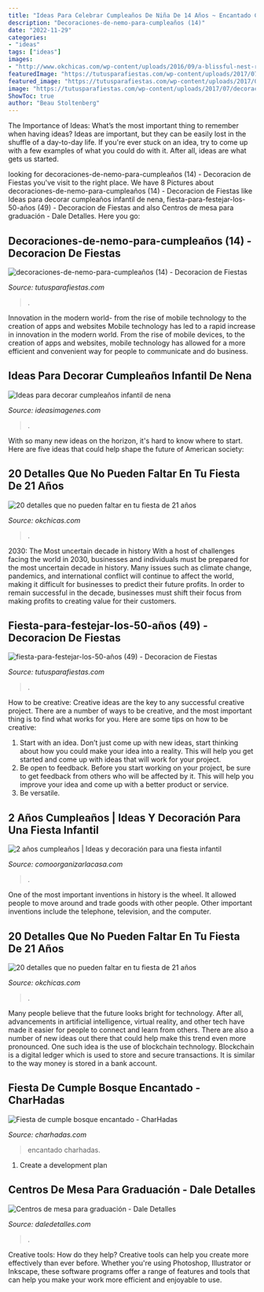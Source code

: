 ```yaml
---
title: "Ideas Para Celebrar Cumpleaños De Niña De 14 Años ~ Encantado Charhadas"
description: "Decoraciones-de-nemo-para-cumpleaños (14)"
date: "2022-11-29"
categories:
- "ideas"
tags: ["ideas"]
images:
- "http://www.okchicas.com/wp-content/uploads/2016/09/a-blissful-nest-ruby-may-designs-40th-birthday-12.jpg"
featuredImage: "https://tutusparafiestas.com/wp-content/uploads/2017/07/decoraciones-de-nemo-para-cumpleaños-14.jpg"
featured_image: "https://tutusparafiestas.com/wp-content/uploads/2017/06/fiesta-para-festejar-los-50-años-49.jpg"
image: "https://tutusparafiestas.com/wp-content/uploads/2017/07/decoraciones-de-nemo-para-cumpleaños-14.jpg"
ShowToc: true
author: "Beau Stoltenberg"
---
```



The Importance of Ideas: What’s the most important thing to remember when having ideas?
Ideas are important, but they can be easily lost in the shuffle of a day-to-day life. If you're ever stuck on an idea, try to come up with a few examples of what you could do with it. After all, ideas are what gets us started.

	

		
looking for decoraciones-de-nemo-para-cumpleaños (14) - Decoracion de Fiestas you've visit to the right place. We have 8 Pictures about decoraciones-de-nemo-para-cumpleaños (14) - Decoracion de Fiestas like Ideas para decorar cumpleaños infantil de nena, fiesta-para-festejar-los-50-años (49) - Decoracion de Fiestas and also Centros de mesa para graduación - Dale Detalles. Here you go:
		
    
## Decoraciones-de-nemo-para-cumpleaños (14) - Decoracion De Fiestas

<img loading=lazy src="https://tutusparafiestas.com/wp-content/uploads/2017/07/decoraciones-de-nemo-para-cumpleaños-14.jpg" onerror="this.onerror=null;this.src='https://tse1.mm.bing.net/th?id=OIP.7mpBKG48gxHHX3zVA2C5rwHaJ2&amp;pid=15.1';" alt="decoraciones-de-nemo-para-cumpleaños (14) - Decoracion de Fiestas">

_Source: tutusparafiestas.com_

>. 

	

Innovation in the modern world- from the rise of mobile technology to the creation of apps and websites
Mobile technology has led to a rapid increase in innovation in the modern world. From the rise of mobile devices, to the creation of apps and websites, mobile technology has allowed for a more efficient and convenient way for people to communicate and do business.

    
## Ideas Para Decorar Cumpleaños Infantil De Nena

<img loading=lazy src="https://ideasimagenes.com/wp-content/uploads/2017/07/IdeasNena15-1.jpg" onerror="this.onerror=null;this.src='https://tse4.mm.bing.net/th?id=OIP.nLrAuDBh9ayX7sZZjwDJxwHaJ4&amp;pid=15.1';" alt="Ideas para decorar cumpleaños infantil de nena">

_Source: ideasimagenes.com_

>. 

	

With so many new ideas on the horizon, it's hard to know where to start. Here are five ideas that could help shape the future of American society: 

    
## 20 Detalles Que No Pueden Faltar En Tu Fiesta De 21 Años

<img loading=lazy src="http://www.okchicas.com/wp-content/uploads/2016/09/a-blissful-nest-ruby-may-designs-40th-birthday-12.jpg" onerror="this.onerror=null;this.src='https://tse2.mm.bing.net/th?id=OIP.0Ovcf_E7ghv4Cjdbm5gwTAHaLJ&amp;pid=15.1';" alt="20 detalles que no pueden faltar en tu fiesta de 21 años">

_Source: okchicas.com_

>. 

	

2030: The Most uncertain decade in history
With a host of challenges facing the world in 2030, businesses and individuals must be prepared for the most uncertain decade in history. Many issues such as climate change, pandemics, and international conflict will continue to affect the world, making it difficult for businesses to predict their future profits. In order to remain successful in the decade, businesses must shift their focus from making profits to creating value for their customers.

    
## Fiesta-para-festejar-los-50-años (49) - Decoracion De Fiestas

<img loading=lazy src="https://tutusparafiestas.com/wp-content/uploads/2017/06/fiesta-para-festejar-los-50-años-49.jpg" onerror="this.onerror=null;this.src='https://tse3.mm.bing.net/th?id=OIP.LVcGi_DbwQojxpEDLjGmLAHaJ4&amp;pid=15.1';" alt="fiesta-para-festejar-los-50-años (49) - Decoracion de Fiestas">

_Source: tutusparafiestas.com_

>. 

	

How to be creative:
Creative ideas are the key to any successful creative project. There are a number of ways to be creative, and the most important thing is to find what works for you. Here are some tips on how to be creative: 
1. Start with an idea. Don’t just come up with new ideas, start thinking about how you could make your idea into a reality. This will help you get started and come up with ideas that will work for your project. 
2. Be open to feedback. Before you start working on your project, be sure to get feedback from others who will be affected by it. This will help you improve your idea and come up with a better product or service. 
3. Be versatile.

    
## 2 Años Cumpleaños | Ideas Y Decoración Para Una Fiesta Infantil

<img loading=lazy src="http://comoorganizarlacasa.com/wp-content/uploads/2018/03/temas-para-cumpleanos-de-nina-2-anos-5.jpg" onerror="this.onerror=null;this.src='https://tse1.mm.bing.net/th?id=OIP.otM_0lsseBwFfz-JcsnlxgHaLH&amp;pid=15.1';" alt="2 años cumpleaños | Ideas y decoración para una fiesta infantil">

_Source: comoorganizarlacasa.com_

>. 

	

One of the most important inventions in history is the wheel. It allowed people to move around and trade goods with other people. Other important inventions include the telephone, television, and the computer.

    
## 20 Detalles Que No Pueden Faltar En Tu Fiesta De 21 Años

<img loading=lazy src="http://www.okchicas.com/wp-content/uploads/2016/09/bb4f8f86ef7faa05b9f7af6b99c9d555.jpg" onerror="this.onerror=null;this.src='https://tse2.mm.bing.net/th?id=OIP.3CB4d5m476pzZFdChik8NgHaKZ&amp;pid=15.1';" alt="20 detalles que no pueden faltar en tu fiesta de 21 años">

_Source: okchicas.com_

>. 

	

Many people believe that the future looks bright for technology. After all, advancements in artificial intelligence, virtual reality, and other tech have made it easier for people to connect and learn from others. There are also a number of new ideas out there that could help make this trend even more pronounced. One such idea is the use of blockchain technology. Blockchain is a digital ledger which is used to store and secure transactions. It is similar to the way money is stored in a bank account.

    
## Fiesta De Cumple Bosque Encantado - CharHadas

<img loading=lazy src="https://charhadas.com/wp-content/uploads/2013/10/img-5cd39016ed857-original-21826-10151315088324639-1664280942-nweb.jpg" onerror="this.onerror=null;this.src='https://tse2.mm.bing.net/th?id=OIP.Kq6lr-y2Z1C606ygJz45IgHaLH&amp;pid=15.1';" alt="Fiesta de cumple bosque encantado - CharHadas">

_Source: charhadas.com_

>encantado charhadas. 

	

1. Create a development plan 

    
## Centros De Mesa Para Graduación - Dale Detalles

<img loading=lazy src="https://i1.wp.com/www.daledetalles.com/wp-content/uploads/2017/06/graduacion-centros-de-mesa17.jpg" onerror="this.onerror=null;this.src='https://tse2.mm.bing.net/th?id=OIP.Ahx0FRs0K_ClyeyZ7NHCEAAAAA&amp;pid=15.1';" alt="Centros de mesa para graduación - Dale Detalles">

_Source: daledetalles.com_

>. 

	

Creative tools: How do they help?
Creative tools can help you create more effectively than ever before. Whether you're using Photoshop, Illustrator or Inkscape, these software programs offer a range of features and tools that can help you make your work more efficient and enjoyable to use.

